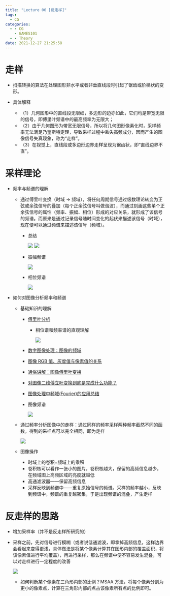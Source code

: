 ```yaml
---
title: "Lecture 06 [反走样]"
tags:
  - CG
categories:
  - - CG
    - GAMES101
  - - Theory
date: 2021-12-27 21:25:58
---
```


# 走样

  - 扫描转换的算法在处理图形非水平或者非垂直线段时引起了锯齿或阶梯状的变形。
  - 具体解释

    - （1）几何图形中的直线段无限细，多边形的边亦如此，它们均是带宽无限的信号，即傅里叶频谱中的最高频率为无限大；
    - （2）由于几何图形为带宽无限信号，所以将几何图形像素化时，采样频率无法满足乃奎斯特定理，导致采样过程中丢失高频成分，因而产生的图像信号失真现象，称为“走样”。
    - （3）在视觉上，直线段或多边形边界走样呈现为锯齿状，即“直线边界不直”。

# 采样理论

  - 频率与频谱的理解

    - 通过傅里叶变换（时域 → 频域），将任何周期信号通过级数理论转变为正弦或余弦信号的叠加（每个正余弦信号叫做谐波），而通过刻画这些单个正余弦信号的属性（频率、振幅、相位）形成的对应关系，就形成了该信号的频谱。而原来是通过记录信号随时间变化的起伏来描述该信号（时域），现在便可以通过频谱来描述该信号（频域）。

      - 总结

        ![](30f27f04-cb35-4143-a29f-80c5f2661505-11709514.jpg)
        ![](8dcc19b2-f5b0-431a-8064-45d23d07459a-11709514.jpg)

      - 振幅频谱

        ![](8e2c07f0-5647-40e6-b793-bebeff4b2f2e-11709514.jpg)

      - 相位频谱

        ![](f652c394-f00f-4452-9046-8d31742bee70-11709514.jpg)

  - 如何对图像分析频率和频谱

    - 基础知识的理解

      - [傅里叶分析](https://zhuanlan.zhihu.com/p/19763358)

        - 相位谱和频率谱的直观理解

          ![](0265e20c-1abd-4338-93c8-d8fd229492ba-11709514.jpg)

      - [数字图像处理：图像的频域](https://blog.csdn.net/Vichael_Chan/article/details/102570542)
      - [图像 RGB 值、灰度值与像素值的关系](http://www.360doc.com/content/18/0410/09/7551_744364416.shtml)
      - [通俗讲解：图像傅里叶变换](https://zhuanlan.zhihu.com/p/99605178)
      - [对图像二维傅立叶变换到底是完成什么功能？](https://www.zhihu.com/question/26969067/answer/567804862)
      - [图像处理中频域(Fourier)的应用总结](https://blog.csdn.net/turbogofi/article/details/12048777?utm_medium=distribute.pc_relevant.none-task-blog-2~default~baidujs_baidulandingword~default-1.control&spm=1001.2101.3001.4242)
      - 图像频谱

        ![](76eed36a-099d-443c-8348-cfc44d132a80-11709514.jpg)

    - 通过频率分析图像中的走样：通过同样的频率采样两种频率截然不同的函数，得到的采样点可以完全相同，即为走样

      ![](8f5ba925-a659-4fd8-926e-87eb1f77fffd-11709514.jpg)

    - 图像操作

      - 时域上的卷积=频域上的乘积
      - 卷积核可以看作一张小的图片，卷积核越大，保留的高频信息越少，在频域图上高频区域的亮度就越低
      - 高通滤波器——保留高频信息
      - 采样反映到频谱中——重复原始信号的频谱。采样的频率越小，反映到频谱中，频谱的重复越密集，于是出现频谱的混叠，产生走样

# 反走样的思路

  - 增加采样率（并不是反走样所研究的）
  - 采样之前，先对信号进行模糊（或者说低通滤波，即拿掉高频信息，这样边界会看起来变得更浅，具体做法是将某个像素计算其在图形内部的覆盖面积，将该像素值进行平均覆盖），再进行采样，那么在频谱中便不容易发生混叠，可以对走样进行一定程度的改善

    ![](45769713-a6c4-44b3-91f2-414194b0212d-11709514.jpg)

    - 如何判断某个像素在三角形内部的比例？MSAA 方法，将每个像素分割为更小的像素点，计算在三角形内部的点占该像素所有点的比例即可。
